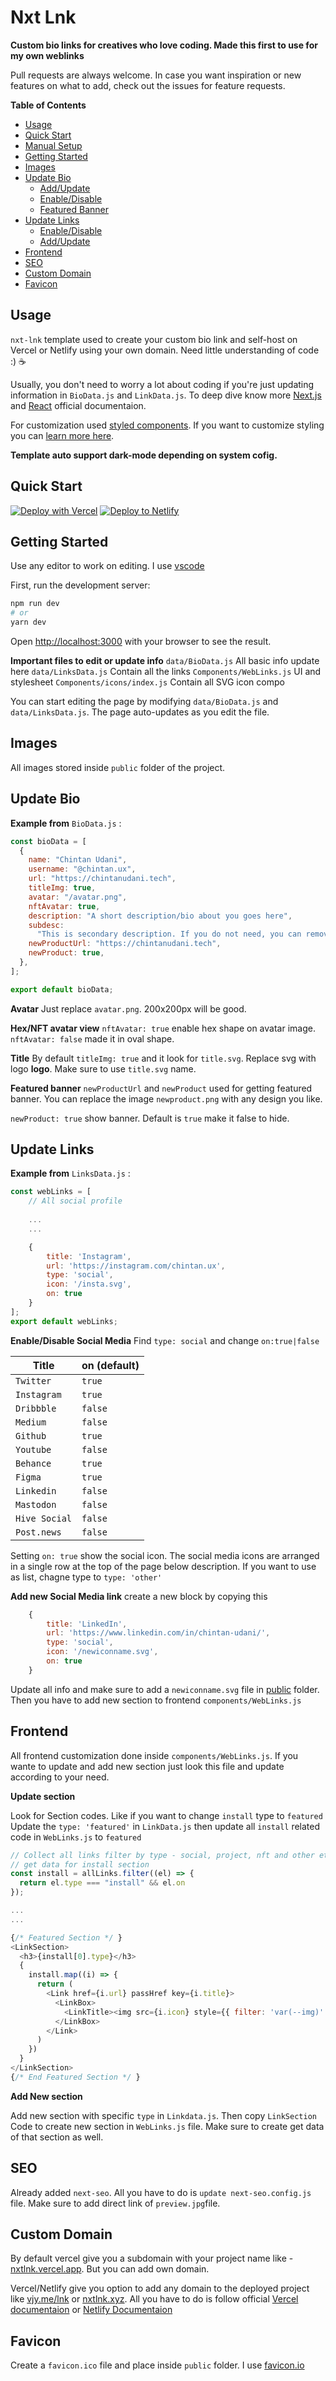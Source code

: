 # Nxt Lnk

**Custom bio links for creatives who love coding. Made this first to use for my own weblinks**

Pull requests are always welcome. In case you want inspiration or new features on what to add, check out the issues for feature requests.

**Table of Contents**

<!-- START doctoc generated TOC please keep comment here to allow auto update -->
<!-- DON'T EDIT THIS SECTION, INSTEAD RE-RUN doctoc TO UPDATE -->

- [Usage](#usage)
- [Quick Start](#quick-start)
- [Manual Setup](#manual-setup)
- [Getting Started](#getting-started)
- [Images](#images)
- [Update Bio](#update-bio)
  - [Add/Update](#update-bio)
  - [Enable/Disable](#update-bio)
  - [Featured Banner](#update-bio)
- [Update Links](#update-links)
  - [Enable/Disable](#update-links)
  - [Add/Update](#update-links)
- [Frontend](#frontend)
- [SEO](#seo)
- [Custom Domain](#custom-domain)
- [Favicon](#favicon)

## Usage

`nxt-lnk` template used to create your custom bio link and self-host on Vercel or Netlify using your own domain. Need little understanding of code :) ☕

Usually, you don't need to worry a lot about coding if you're just updating information in `BioData.js` and `LinkData.js`. To deep dive know more [Next.js](https://nextjs.org/docs) and [React](https://reactjs.org/docs/getting-started.html) official documentaion.

For customization used [styled components](https://styled-components.com/). If you want to customize styling you can [learn more here](https://styled-components.com/docs).

**Template auto support dark-mode depending on system cofig.**

## Quick Start

[![Deploy with Vercel](https://vercel.com/button)](https://vercel.com/import/git?s=https://github.com/realvjy/nxt-lnk) [![Deploy to Netlify](https://www.netlify.com/img/deploy/button.svg)](https://app.netlify.com/start/deploy?repository=https://github.com/realvjy/nxt-lnk)

## Getting Started

Use any editor to work on editing. I use [vscode](https://code.visualstudio.com/)

First, run the development server:

```bash
npm run dev
# or
yarn dev
```

Open [http://localhost:3000](http://localhost:3000) with your browser to see the result.

**Important files to edit or update info**
`data/BioData.js` All basic info update here
`data/LinksData.js` Contain all the links
`Components/WebLinks.js` UI and stylesheet
`Components/icons/index.js` Contain all SVG icon compo

You can start editing the page by modifying `data/BioData.js` and `data/LinksData.js`. The page auto-updates as you edit the file.

## Images

All images stored inside `public` folder of the project.

## Update Bio

**Example from** `BioData.js` :

```jsx
const bioData = [
  {
    name: "Chintan Udani",
    username: "@chintan.ux",
    url: "https://chintanudani.tech",
    titleImg: true,
    avatar: "/avatar.png",
    nftAvatar: true,
    description: "A short description/bio about you goes here",
    subdesc:
      "This is secondary description. If you do not need, you can remove it",
    newProductUrl: "https://chintanudani.tech",
    newProduct: true,
  },
];

export default bioData;
```

**Avatar**
Just replace `avatar.png`. 200x200px will be good.

**Hex/NFT avatar view**
`nftAvatar: true` enable hex shape on avatar image.
`nftAvatar: false` made it in oval shape.

**Title**
By default `titleImg: true` and it look for `title.svg`. Replace svg with logo **logo**. Make sure to use `title.svg` name.

**Featured banner**
`newProductUrl` and `newProduct` used for getting featured banner. You can replace the image `newproduct.png` with any design you like.

`newProduct: true` show banner. Default is `true` make it false to hide.

## Update Links

**Example from** `LinksData.js` :

```jsx
const webLinks = [
    // All social profile
    
    ...
    ...

    {
        title: 'Instagram',
        url: 'https://instagram.com/chintan.ux',
        type: 'social',
        icon: '/insta.svg',
        on: true
    }
];
export default webLinks;
```

**Enable/Disable Social Media**
Find `type: social` and change `on:true|false`

| Title         | on (default) |
| ------------- | ------------ |
| `Twitter`     | `true`       |
| `Instagram`   | `true`       |
| `Dribbble`    | `false`      |
| `Medium`      | `false`      |
| `Github`      | `true`       |
| `Youtube`     | `false`      |
| `Behance`     | `true`       |
| `Figma`       | `true`       |
| `Linkedin`    | `false`      |
| `Mastodon`    | `false`      |
| `Hive Social` | `false`      |
| `Post.news`   | `false`      |

Setting `on: true` show the social icon.
The social media icons are arranged in a single row at the top of the page below description. If you want to use as list, chagne type to `type: 'other'`

**Add new Social Media link**
create a new block by copying this

```jsx
    {
        title: 'LinkedIn',
        url: 'https://www.linkedin.com/in/chintan-udani/',
        type: 'social',
        icon: '/newiconname.svg',
        on: true
    }
```

Update all info and make sure to add a `newiconname.svg` file in [public](#images) folder.
Then you have to add new section to frontend `components/WebLinks.js`

## Frontend

All frontend customization done inside `components/WebLinks.js`. If you wante to update and add new section just look this file and update according to your need.

**Update section**

Look for Section codes. Like if you want to change `install` type to `featured` Update the `type: 'featured'` in `LinkData.js` then update all `install` related code in `WebLinks.js` to `featured`

```js
// Collect all links filter by type - social, project, nft and other etc=
// get data for install section
const install = allLinks.filter((el) => {
  return el.type === "install" && el.on
});

...
...

{/* Featured Section */ }
<LinkSection>
  <h3>{install[0].type}</h3>
  {
    install.map((i) => {
      return (
        <Link href={i.url} passHref key={i.title}>
          <LinkBox>
            <LinkTitle><img src={i.icon} style={{ filter: 'var(--img)' }} /> {i.title}</LinkTitle> <NewUp />
          </LinkBox>
        </Link>
      )
    })
  }
</LinkSection>
{/* End Featured Section */ }
```

**Add New section**

Add new section with specific `type` in `Linkdata.js`. Then copy `LinkSection` Code to create new section in `WebLinks.js` file. Make sure to create get data of that section as well.

## SEO

Already added `next-seo`. All you have to do is `update next-seo.config.js` file. Make sure to add direct link of `preview.jpg`file.

## Custom Domain

By default vercel give you a subdomain with your project name like - [nxtlnk.vercel.app](https:nxtlnk.vercel.app). But you can add own domain.

Vercel/Netlify give you option to add any domain to the deployed project like [vjy.me/lnk](https://vjy.me/lnk) or [nxtlnk.xyz](https://nxtlnk.xyz). All you have to do is follow official [Vercel documentaion](https://vercel.com/docs/concepts/projects/domains/add-a-domain) or [Netlify Documentaion](https://www.netlify.com/blog/2021/12/20/how-to-add-custom-domains-to-netlify-sites/)

## Favicon

Create a `favicon.ico` file and place inside `public` folder. I use [favicon.io](https://favicon.io/favicon-converter/)
